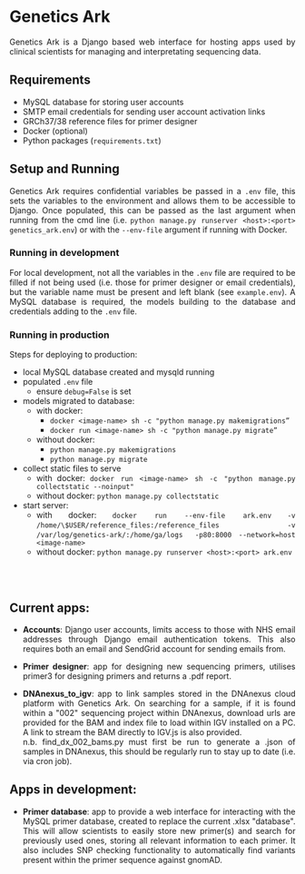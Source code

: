 <div style="text-align: justify">

# Genetics Ark

Genetics Ark is a Django based web interface for hosting apps used by clinical scientists for managing and interpretating sequencing data.

## Requirements

- MySQL database for storing user accounts
- SMTP email credentials for sending user account activation links
- GRCh37/38 reference files for primer designer
- Docker (optional)
- Python packages (`requirements.txt`)


## Setup and Running 

Genetics Ark requires confidential variables be passed in a `.env` file, this sets the variables to the environment and allows them to be accessible to Django.
Once populated, this can be passed as the last argument when running from the cmd line (i.e. `python manage.py runserver <host>:<port> genetics_ark.env`) or with the `--env-file` argument if running with Docker.

### Running in development

For local development, not all the variables in the `.env` file are required to be filled if not being used (i.e. those for primer designer or email credentials), but the variable name must be present and left blank (see `example.env`).
A MySQL database is required, the models building to the database and credentials adding to the `.env` file.

### Running in production

Steps for deploying to production:

- local MySQL database created and mysqld running
- populated `.env` file
  - ensure `debug=False` is set
- models migrated to database:
  - with docker: 
    - `docker <image-name> sh -c "python manage.py makemigrations”`
    - `docker run <image-name> sh -c "python manage.py migrate”`
  - without docker:
    - `python manage.py makemigrations`
    - `python manage.py migrate`
- collect static files to serve
  - with docker: `docker run <image-name> sh -c "python manage.py collectstatic --noinput"`
  - without docker: `python manage.py collectstatic`
- start server:
  - with docker: 
    `docker run --env-file ark.env`
    `-v /home/\$USER/reference_files:/reference_files ` 
    `-v /var/log/genetics-ark/:/home/ga/logs `
    `-p80:8000 --network=host <image-name>`
  - without docker: `python manage.py runserver <host>:<port> ark.env`



<br></br>

## Current apps:

 - **Accounts**: Django user accounts, limits access to those with NHS email addresses through Django email authentication tokens. This also requires both
   an email and SendGrid account for sending emails from.

 - **Primer designer**: app for designing new sequencing primers, utilises primer3 for designing primers and returns a .pdf report.
  
 - **DNAnexus_to_igv**: app to link samples stored in the DNAnexus cloud platform with Genetics Ark. On searching for a sample, if it is found within a "002" sequencing project within DNAnexus, download urls are provided for the BAM and index file to load within IGV installed on a PC. A link to stream the BAM directly to IGV.js is also provided.<br>
n.b. find_dx_002_bams.py must first be run to generate a .json of samples in DNAnexus, this should be regularly run to stay up to date (i.e. via cron job). 

## Apps in development:

- **Primer database**: app to provide a web interface for interacting with the MySQL primer database, created to replace the current .xlsx "database". This will allow scientists to easily store new primer(s) and search for previously used ones, storing all relevant information to each primer. It also includes SNP checking functionality to automatically find variants present within the primer sequence against gnomAD.


</div>
